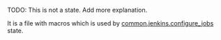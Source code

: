 
TODO: This is not a state. Add more explanation.

It is a file with macros which is used by [common.jenkins.configure_jobs](docs/states/common/jenkins/configure_jobs.sls.md) state.

